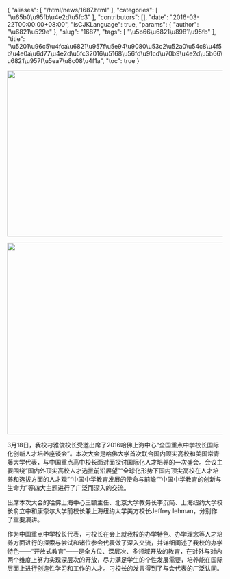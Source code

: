 {
    "aliases": [
        "/html/news/1687.html"
    ],
    "categories": [
        "\u65b0\u95fb\u4e2d\u5fc3"
    ],
    "contributors": [],
    "date": "2016-03-22T00:00:00+08:00",
    "isCJKLanguage": true,
    "params": {
        "author": "\u6821\u529e"
    },
    "slug": "1687",
    "tags": [
        "\u5b66\u6821\u8981\u95fb"
    ],
    "title": "\u5201\u96c5\u4fca\u6821\u957f\u5e94\u9080\u53c2\u52a0\u54c8\u4f5b\u4e0a\u6d77\u4e2d\u5fc32016\u5168\u56fd\u91cd\u70b9\u4e2d\u5b66\u6821\u957f\u5ea7\u8c08\u4f1a",
    "toc": true
}


<img
    src="https://cdn.tfls.online/mirror/full/2fd93d7e8b1975974f3bbe6696b414fa8cb5856e.jpg"
    style="display:block;margin-left:auto;margin-right:auto;"
    decoding="async"
    fetchpriority="auto"
    loading="lazy"
    height="388"
    width="600"
/>





<img
    src="https://cdn.tfls.online/mirror/full/a5d9dfab336addb1821c6e476d6b139c56d19682.jpg"
    style="display:block;margin-left:auto;margin-right:auto;"
    decoding="async"
    fetchpriority="auto"
    loading="lazy"
    height="448"
    width="600"
/>







3月18日，我校刁雅俊校长受邀出席了2016哈佛上海中心“全国重点中学校长国际化创新人才培养座谈会”。本次大会是哈佛大学首次联合国内顶尖高校和美国常青藤大学代表，与中国重点高中校长面对面探讨国际化人才培养的一次盛会。会议主要围绕“国内外顶尖高校人才选拔前沿展望”“全球化形势下国内顶尖高校在人才培养和选拔方面的人才观”“中国中学教育发展的使命与前瞻”“中国中学教育的创新与生命力”等四大主题进行了广泛而深入的交流。




出席本次大会的哈佛上海中心王颐主任、北京大学教务长李沉简、上海纽约大学校长俞立中和康奈尔大学前校长兼上海纽约大学美方校长Jeffrey lehman，分别作了重要演讲。




作为中国重点中学校长代表，刁校长在会上就我校的办学特色、办学理念等人才培养方面进行的探索与尝试和诸位参会代表做了深入交流，并详细阐述了我校的办学特色——“开放式教育”——是全方位、深层次、多领域开放的教育，在对外与对内两个维度上努力实现深层次的开放，尽力满足学生的个性发展需要，培养能在国际层面上进行创造性学习和工作的人才。刁校长的发言得到了与会代表的广泛认同。



